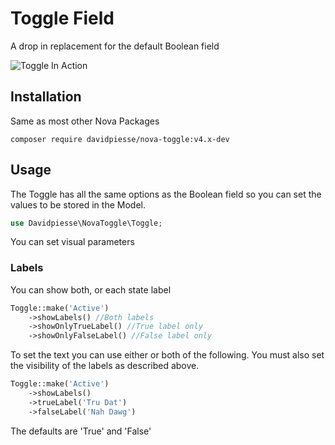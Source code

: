 # Toggle Field
A drop in replacement for the default Boolean field

![Toggle In Action](https://res.cloudinary.com/davidpiesse/image/upload/v1535317267/2018-08-26_21.59.30_s2bu39.gif)

## Installation
Same as most other Nova Packages
```
composer require davidpiesse/nova-toggle:v4.x-dev
```

## Usage
The Toggle has all the same options as the Boolean field so you can set the values to be stored in the Model.

```php
use Davidpiesse\NovaToggle\Toggle;
```

You can set visual parameters

### Labels
You can show both, or each state label
```php
Toggle::make('Active')
    ->showLabels() //Both labels
    ->showOnlyTrueLabel() //True label only
    ->showOnlyFalseLabel() //False label only
```

To set the text you can use either or both of the following. You must also set the visibility of the labels as described above.
```php
Toggle::make('Active')
    ->showLabels()
    ->trueLabel('Tru Dat')
    ->falseLabel('Nah Dawg')
```
The defaults are 'True' and 'False'

